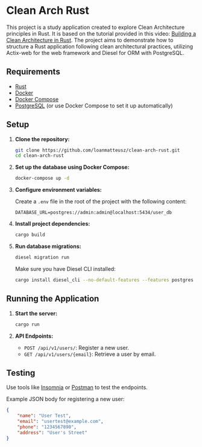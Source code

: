 # Clean Arch Rust

This project is a study application created to explore Clean Architecture principles in Rust. It is based on the tutorial provided in this video: [Building a Clean Architecture in Rust](https://youtu.be/8GN7KBz2kAI). The project aims to demonstrate how to structure a Rust application following clean architectural practices, utilizing Actix-web for the web framework and Diesel for ORM with PostgreSQL.


## Requirements

- [Rust](https://www.rust-lang.org/)
- [Docker](https://www.docker.com/)
- [Docker Compose](https://docs.docker.com/compose/)
- [PostgreSQL](https://www.postgresql.org/) (or use Docker Compose to set it up automatically)

## Setup

1. **Clone the repository:**

    ```bash
    git clone https://github.com/loanmatteusz/clean-arch-rust.git
    cd clean-arch-rust
    ```

2. **Set up the database using Docker Compose:**

    ```bash
    docker-compose up -d
    ```

3. **Configure environment variables:**

   Create a `.env` file in the root of the project with the following content:

    ```env
    DATABASE_URL=postgres://admin:admin@localhost:5434/user_db
    ```

4. **Install project dependencies:**

    ```bash
    cargo build
    ```

5. **Run database migrations:**

    ```bash
    diesel migration run
    ```

   Make sure you have Diesel CLI installed:

    ```bash
    cargo install diesel_cli --no-default-features --features postgres
    ```

## Running the Application

1. **Start the server:**

    ```bash
    cargo run
    ```

2. **API Endpoints:**

    - `POST /api/v1/users/`: Register a new user.
    - `GET /api/v1/users/{email}`: Retrieve a user by email.

## Testing

Use tools like [Insomnia](https://insomnia.rest/) or [Postman](https://www.postman.com/) to test the endpoints.

Example JSON body for registering a new user:

```json
{
    "name": "User Test",
    "email": "usertest@example.com",
    "phone": "1234567890",
    "address": "User's Street"
}
```
